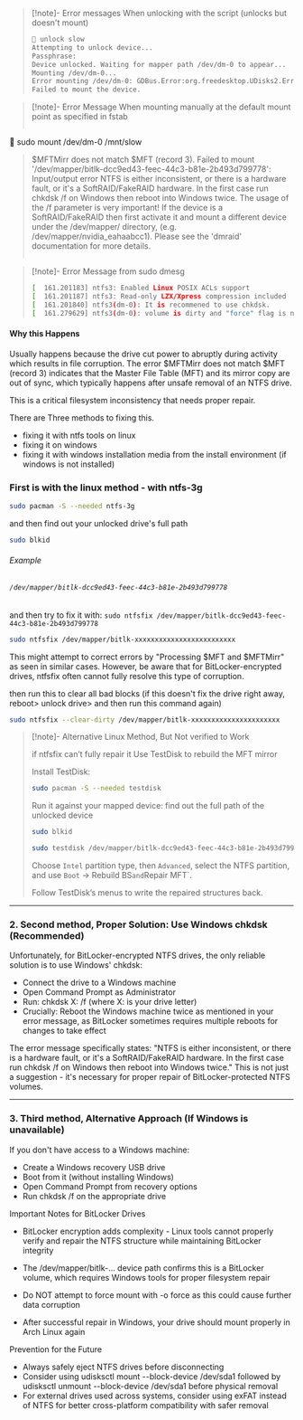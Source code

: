 
> [!note]- Error messages When unlocking with the script (unlocks but doesn't mount)
>``` bash
>  unlock slow
> Attempting to unlock device...
> Passphrase: 
> Device unlocked. Waiting for mapper path /dev/dm-0 to appear...
> Mounting /dev/dm-0...
> Error mounting /dev/dm-0: GDBus.Error:org.freedesktop.UDisks2.Error.Failed: Error mounting system-managed device /dev/dm-0: wrong fs type, bad option, bad superblock on /dev/mapper/bitlk-dcc9ed43-feec-44c3-b81e-2b493d799778, missing codepage or helper program, or other error
> Failed to mount the device.
>```

> [!note]- Error Message When mounting manually at the default mount point as specified in fstab
> ```bash
 sudo mount /dev/dm-0 /mnt/slow
> $MFTMirr does not match $MFT (record 3).
> Failed to mount '/dev/mapper/bitlk-dcc9ed43-feec-44c3-b81e-2b493d799778': Input/output error
> NTFS is either inconsistent, or there is a hardware fault, or it's a
> SoftRAID/FakeRAID hardware. In the first case run chkdsk /f on Windows
> then reboot into Windows twice. The usage of the /f parameter is very
> important! If the device is a SoftRAID/FakeRAID then first activate
> it and mount a different device under the /dev/mapper/ directory, (e.g.
> /dev/mapper/nvidia_eahaabcc1). Please see the 'dmraid' documentation
> for more details.
> ```

> [!note]- Error Message from sudo dmesg
> ```bash
> [  161.201183] ntfs3: Enabled Linux POSIX ACLs support
> [  161.201187] ntfs3: Read-only LZX/Xpress compression included
> [  161.201840] ntfs3(dm-0): It is recommened to use chkdsk.
> [  161.279629] ntfs3(dm-0): volume is dirty and "force" flag is not set!
> ```
> 
#### Why this Happens

Usually happens because the drive cut power to abruptly during activity which results in file corruption. 
The error $MFTMirr does not match $MFT (record 3) indicates that the Master File Table (MFT) and its mirror copy are out of sync, which typically happens after unsafe removal of an NTFS drive. 

This is a critical filesystem inconsistency that needs proper repair.
 
There are Three methods to fixing this. 
- fixing it with ntfs tools on linux 
- fixing it on windows
- fixing it with windows installation media from the install environment (if windows is not installed)

### First is with the linux method - with ntfs-3g

```bash
sudo pacman -S --needed ntfs-3g
```

and then find out your unlocked drive's full path 

```bash
sudo blkid
```
###### Example
###### `/dev/mapper/bitlk-dcc9ed43-feec-44c3-b81e-2b493d799778`

and then try to fix it with: 
`sudo ntfsfix /dev/mapper/bitlk-dcc9ed43-feec-44c3-b81e-2b493d799778`

```bash
sudo ntfsfix /dev/mapper/bitlk-xxxxxxxxxxxxxxxxxxxxxxxxx
```

This might attempt to correct errors by "Processing $MFT and $MFTMirr" as seen in similar cases.  However, be aware that for BitLocker-encrypted drives, ntfsfix often cannot fully resolve this type of corruption.

then run this to clear all bad blocks (if this doesn't fix the drive right away, reboot> unlock drive> and then run this command again)
```bash
sudo ntfsfix --clear-dirty /dev/mapper/bitlk-xxxxxxxxxxxxxxxxxxxxxx
```

> [!note]- Alternative Linux Method, But Not verified to Work
> 
> if ntfsfix can’t fully repair it
> Use TestDisk to rebuild the MFT mirror
> 
> Install TestDisk:
> 
> ```bash
> sudo pacman -S --needed testdisk
> ```
> 
> Run it against your mapped device:
> find out the full path of the unlocked device 
> ```bash
> sudo blkid
> ```
> 
> ```bash
> sudo testdisk /dev/mapper/bitlk-dcc9ed43-feec-44c3-b81e-2b493d799778
> ```
> 
> Choose  `Intel`  partition type, then `Advanced`, select the NTFS partition, and use `Boot` → Rebuild BS` and `Repair MFT`.
> 
> Follow TestDisk’s menus to write the repaired structures back.

--- 

### 2. Second method, Proper Solution: Use Windows chkdsk (Recommended) 

Unfortunately, for BitLocker-encrypted NTFS drives, the only reliable solution is to use Windows' chkdsk: 

- Connect the drive to a Windows machine
- Open Command Prompt as Administrator
- Run: chkdsk X: /f (where X: is your drive letter)
- Crucially: Reboot the Windows machine twice as mentioned in your error message, as BitLocker sometimes requires multiple reboots for changes to take effect 

The error message specifically states: "NTFS is either inconsistent, or there is a hardware fault, or it's a SoftRAID/FakeRAID hardware. In the first case run chkdsk /f on Windows then reboot into Windows twice." This is not just a suggestion - it's necessary for proper repair of BitLocker-protected NTFS volumes.

---


### 3. Third method, Alternative Approach (If Windows is unavailable) 

If you don't have access to a Windows machine: 

- Create a Windows recovery USB drive
- Boot from it (without installing Windows)
- Open Command Prompt from recovery options
- Run chkdsk /f on the appropriate drive

Important Notes for BitLocker Drives 

- BitLocker encryption adds complexity - Linux tools cannot properly verify and repair the NTFS structure while maintaining BitLocker integrity
 - The /dev/mapper/bitlk-... device path confirms this is a BitLocker volume, which requires Windows tools for proper filesystem repair 

- Do NOT attempt to force mount with -o force as this could cause further data corruption
- After successful repair in Windows, your drive should mount properly in Arch Linux again

Prevention for the Future 

- Always safely eject NTFS drives before disconnecting
- Consider using udisksctl mount --block-device /dev/sda1 followed by udisksctl unmount --block-device /dev/sda1 before physical removal
- For external drives used across systems, consider using exFAT instead of NTFS for better cross-platform compatibility with safer removal